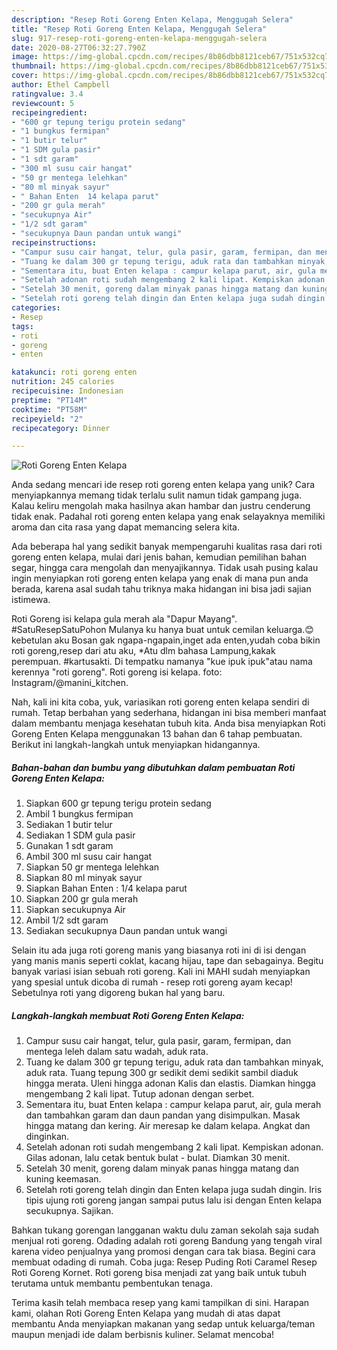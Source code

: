 ```yaml
---
description: "Resep Roti Goreng Enten Kelapa, Menggugah Selera"
title: "Resep Roti Goreng Enten Kelapa, Menggugah Selera"
slug: 917-resep-roti-goreng-enten-kelapa-menggugah-selera
date: 2020-08-27T06:32:27.790Z
image: https://img-global.cpcdn.com/recipes/8b86dbb8121ceb67/751x532cq70/roti-goreng-enten-kelapa-foto-resep-utama.jpg
thumbnail: https://img-global.cpcdn.com/recipes/8b86dbb8121ceb67/751x532cq70/roti-goreng-enten-kelapa-foto-resep-utama.jpg
cover: https://img-global.cpcdn.com/recipes/8b86dbb8121ceb67/751x532cq70/roti-goreng-enten-kelapa-foto-resep-utama.jpg
author: Ethel Campbell
ratingvalue: 3.4
reviewcount: 5
recipeingredient:
- "600 gr tepung terigu protein sedang"
- "1 bungkus fermipan"
- "1 butir telur"
- "1 SDM gula pasir"
- "1 sdt garam"
- "300 ml susu cair hangat"
- "50 gr mentega lelehkan"
- "80 ml minyak sayur"
- " Bahan Enten  14 kelapa parut"
- "200 gr gula merah"
- "secukupnya Air"
- "1/2 sdt garam"
- "secukupnya Daun pandan untuk wangi"
recipeinstructions:
- "Campur susu cair hangat, telur, gula pasir, garam, fermipan, dan mentega leleh dalam satu wadah, aduk rata."
- "Tuang ke dalam 300 gr tepung terigu, aduk rata dan tambahkan minyak, aduk rata. Tuang tepung 300 gr sedikit demi sedikit sambil diaduk hingga merata. Uleni hingga adonan Kalis dan elastis. Diamkan hingga mengembang 2 kali lipat. Tutup adonan dengan serbet."
- "Sementara itu, buat Enten kelapa : campur kelapa parut, air, gula merah dan tambahkan garam dan daun pandan yang disimpulkan. Masak hingga matang dan kering. Air meresap ke dalam kelapa. Angkat dan dinginkan."
- "Setelah adonan roti sudah mengembang 2 kali lipat. Kempiskan adonan. Gilas adonan, lalu cetak bentuk bulat - bulat. Diamkan 30 menit."
- "Setelah 30 menit, goreng dalam minyak panas hingga matang dan kuning keemasan."
- "Setelah roti goreng telah dingin dan Enten kelapa juga sudah dingin. Iris tipis ujung roti goreng jangan sampai putus lalu isi dengan Enten kelapa secukupnya. Sajikan."
categories:
- Resep
tags:
- roti
- goreng
- enten

katakunci: roti goreng enten 
nutrition: 245 calories
recipecuisine: Indonesian
preptime: "PT14M"
cooktime: "PT58M"
recipeyield: "2"
recipecategory: Dinner

---
```



![Roti Goreng Enten Kelapa](https://img-global.cpcdn.com/recipes/8b86dbb8121ceb67/751x532cq70/roti-goreng-enten-kelapa-foto-resep-utama.jpg)

Anda sedang mencari ide resep roti goreng enten kelapa yang unik? Cara menyiapkannya memang tidak terlalu sulit namun tidak gampang juga. Kalau keliru mengolah maka hasilnya akan hambar dan justru cenderung tidak enak. Padahal roti goreng enten kelapa yang enak selayaknya memiliki aroma dan cita rasa yang dapat memancing selera kita.

Ada beberapa hal yang sedikit banyak mempengaruhi kualitas rasa dari roti goreng enten kelapa, mulai dari jenis bahan, kemudian pemilihan bahan segar, hingga cara mengolah dan menyajikannya. Tidak usah pusing kalau ingin menyiapkan roti goreng enten kelapa yang enak di mana pun anda berada, karena asal sudah tahu triknya maka hidangan ini bisa jadi sajian istimewa.

Roti Goreng isi kelapa gula merah ala &#34;Dapur Mayang&#34;. #SatuResepSatuPohon Mulanya ku hanya buat untuk cemilan keluarga.😊 kebetulan aku Bosan gak ngapa-ngapain,inget ada enten,yudah coba bikin roti goreng,resep dari atu aku, *Atu dlm bahasa Lampung,kakak perempuan. #kartusakti. Di tempatku namanya &#34;kue ipuk ipuk&#34;atau nama kerennya &#34;roti goreng&#34;. Roti goreng isi kelapa. foto: Instagram/@manini_kitchen.


Nah, kali ini kita coba, yuk, variasikan roti goreng enten kelapa sendiri di rumah. Tetap berbahan yang sederhana, hidangan ini bisa memberi manfaat dalam membantu menjaga kesehatan tubuh kita. Anda bisa menyiapkan Roti Goreng Enten Kelapa menggunakan 13 bahan dan 6 tahap pembuatan. Berikut ini langkah-langkah untuk menyiapkan hidangannya.

<!--inarticleads1-->

##### Bahan-bahan dan bumbu yang dibutuhkan dalam pembuatan Roti Goreng Enten Kelapa:

1. Siapkan 600 gr tepung terigu protein sedang
1. Ambil 1 bungkus fermipan
1. Sediakan 1 butir telur
1. Sediakan 1 SDM gula pasir
1. Gunakan 1 sdt garam
1. Ambil 300 ml susu cair hangat
1. Siapkan 50 gr mentega lelehkan
1. Siapkan 80 ml minyak sayur
1. Siapkan  Bahan Enten : 1/4 kelapa parut
1. Siapkan 200 gr gula merah
1. Siapkan secukupnya Air
1. Ambil 1/2 sdt garam
1. Sediakan secukupnya Daun pandan untuk wangi


Selain itu ada juga roti goreng manis yang biasanya roti ini di isi dengan yang manis manis seperti coklat, kacang hijau, tape dan sebagainya. Begitu banyak variasi isian sebuah roti goreng. Kali ini MAHI sudah menyiapkan yang spesial untuk dicoba di rumah - resep roti goreng ayam kecap! Sebetulnya roti yang digoreng bukan hal yang baru. 

<!--inarticleads2-->

##### Langkah-langkah membuat Roti Goreng Enten Kelapa:

1. Campur susu cair hangat, telur, gula pasir, garam, fermipan, dan mentega leleh dalam satu wadah, aduk rata.
1. Tuang ke dalam 300 gr tepung terigu, aduk rata dan tambahkan minyak, aduk rata. Tuang tepung 300 gr sedikit demi sedikit sambil diaduk hingga merata. Uleni hingga adonan Kalis dan elastis. Diamkan hingga mengembang 2 kali lipat. Tutup adonan dengan serbet.
1. Sementara itu, buat Enten kelapa : campur kelapa parut, air, gula merah dan tambahkan garam dan daun pandan yang disimpulkan. Masak hingga matang dan kering. Air meresap ke dalam kelapa. Angkat dan dinginkan.
1. Setelah adonan roti sudah mengembang 2 kali lipat. Kempiskan adonan. Gilas adonan, lalu cetak bentuk bulat - bulat. Diamkan 30 menit.
1. Setelah 30 menit, goreng dalam minyak panas hingga matang dan kuning keemasan.
1. Setelah roti goreng telah dingin dan Enten kelapa juga sudah dingin. Iris tipis ujung roti goreng jangan sampai putus lalu isi dengan Enten kelapa secukupnya. Sajikan.


Bahkan tukang gorengan langganan waktu dulu zaman sekolah saja sudah menjual roti goreng. Odading adalah roti goreng Bandung yang tengah viral karena video penjualnya yang promosi dengan cara tak biasa. Begini cara membuat odading di rumah. Coba juga: Resep Puding Roti Caramel Resep Roti Goreng Kornet. Roti goreng bisa menjadi zat yang baik untuk tubuh terutama untuk membantu pembentukan tenaga. 

Terima kasih telah membaca resep yang kami tampilkan di sini. Harapan kami, olahan Roti Goreng Enten Kelapa yang mudah di atas dapat membantu Anda menyiapkan makanan yang sedap untuk keluarga/teman maupun menjadi ide dalam berbisnis kuliner. Selamat mencoba!
